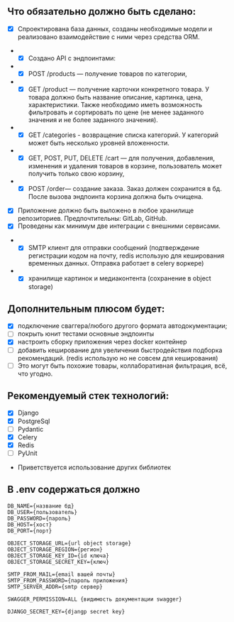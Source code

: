 ## Что обязательно должно быть сделано: 

- [x]  Спроектирована база данных, созданы необходимые модели и реализовано взаимодействие с ними через средства ORM.  
- - [x] Создано API с эндпоинтами: 
- - [x] POST /products — получение товаров по категории, 
- - [x]  GET /product — получение карточки конкретного товара. У товара должно быть название описание, картинка, цена, характеристики. Также необходимо иметь возможность фильтровать и сортировать по цене (не менее заданного значения и не более заданного значения). 
- - [x]  GET /categories - возвращение списка категорий. У категорий может быть несколько уровней вложенности. 
- - [x] GET, POST, PUT, DELETE /cart — для получения, добавления, изменения и удаления товаров в корзине, пользователь может получить только свою корзину, 
- - [x] POST /order— создание заказа. Заказ должен сохранится в бд. После вызова эндпоинта корзина должна быть очищена. 
- [x]  Приложение должно быть выложено в любое хранилище репозиториев. Предпочтительны: GitLab, GitHub.
- [x]  Проведены как минимум две интеграции с внешними сервисами. 
- - [x] SMTP клиент для отправки сообщений (подтверждение регистрации кодом на почту, redis использую для кеширования временных данных. Отправка работает в celery воркере)
- - [x] хранилище картинок и медиаконтента (сохранение в object storage)

## Дополнительным плюсом будет: 
- [x] подключение сваггера/любого другого формата автодокументации; 
- [ ]  покрыть юнит тестами основные эндпоинты 
- [x] настроить сборку приложения через docker контейнер 
- [ ]  добавить кеширование для увеличения быстродействия подборка рекомендаций. 
(redis использую но не совсем для кеширования)
- [ ]  Это могут быть похожие товары, коллаборативная фильтрация, всё, что угодно.  

## Рекомендуемый стек технологий: 
- [x]  Django 
- [x]  PostgreSql 
- [ ] Pydantic 
- [x]  Celery 
- [x]  Redis 
- [ ] PyUnit 
- Приветствуется использование других библиотек
## В .env содержаться должно
```
DB_NAME={название бд}
DB_USER={пользователь}
DB_PASSWORD={пароль}
DB_HOST={хост}
DB_PORT={порт}   
  
OBJECT_STORAGE_URL={url object storage}
OBJECT_STORAGE_REGION={регион} 
OBJECT_STORAGE_KEY_ID={id ключа}
OBJECT_STORAGE_SECRET_KEY={ключ}
  
SMTP_FROM_MAIL={email вашей почты}
SMTP_FROM_PASSWORD={пароль приложения} 
SMTP_SERVER_ADDR={smtp сервер} 
  
SWAGGER_PERMISSION=ALL {видимость документации swagger} 
  
DJANGO_SECRET_KEY={djangp secret key}

